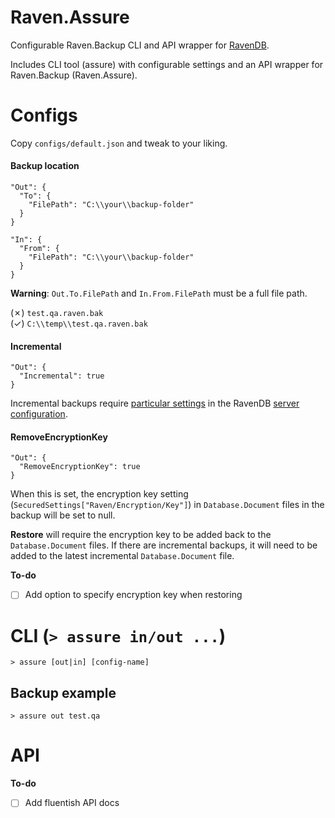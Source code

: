 # Raven.Assure
Configurable Raven.Backup CLI and API wrapper for [RavenDB](https://ravendb.net/).

Includes CLI tool (assure) with configurable settings and an API wrapper for Raven.Backup (Raven.Assure).

# Configs

Copy `configs/default.json` and tweak to your liking.

#### Backup location

    "Out": {
      "To": {
        "FilePath": "C:\\your\\backup-folder"
      }
    }

    "In": {
      "From": {
        "FilePath": "C:\\your\\backup-folder"
      }
    }

**Warning**: `Out.To.FilePath` and `In.From.FilePath` must be a full file path.

(&cross;) `test.qa.raven.bak`
<br />
(&check;) `C:\\temp\\test.qa.raven.bak`

#### Incremental

    "Out": {
      "Incremental": true
    }

Incremental backups require [particular settings](https://ravendb.net/docs/article-page/3.0/csharp/server/administration/backup-and-restore#using-the-raven.backup-utility) in the RavenDB [server configuration](https://ravendb.net/docs/article-page/3.0/csharp/server/configuration/configuration-options).

#### RemoveEncryptionKey

    "Out": {
      "RemoveEncryptionKey": true
    }

When this is set, the encryption key setting (`SecuredSettings["Raven/Encryption/Key"]`) in `Database.Document` files in the backup will be set to null.

**Restore** will require the encryption key to be added back to the `Database.Document` files. If there are incremental backups, it will need to be added to the latest incremental `Database.Document` file.

**To-do**
- [ ] Add option to specify encryption key when restoring

# CLI (`> assure in/out ...`)

    > assure [out|in] [config-name]

## Backup example

    > assure out test.qa

# API

**To-do**
- [ ] Add fluentish API docs
